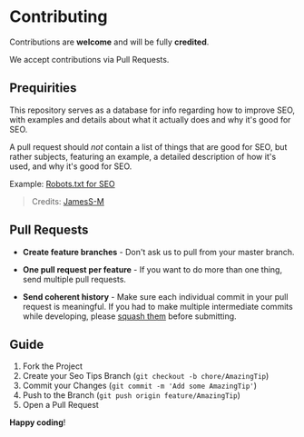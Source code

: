 # Contributing

Contributions are **welcome** and will be fully **credited**.

We accept contributions via Pull Requests.

## Prequirities

This repository serves as a database for info regarding how to improve SEO, with examples and details about what it actually does and why it's good for SEO.

A pull request should _not_ contain a list of things that are good for SEO, but rather subjects, featuring an example, a detailed description of how it's used, and why it's good for SEO.

Example: [Robots.txt for SEO](https://github.com/fossbarrow/ultimate-seo-checklist/tree/main/Robots.txt) 

> Credits: [JamesS-M](https://github.com/JamesS-M)


## Pull Requests

- **Create feature branches** - Don't ask us to pull from your master branch.

- **One pull request per feature** - If you want to do more than one thing, send multiple pull requests.

- **Send coherent history** - Make sure each individual commit in your pull request is meaningful. If you had to make multiple intermediate commits while developing, please [squash them](http://www.git-scm.com/book/en/v2/Git-Tools-Rewriting-History#Changing-Multiple-Commit-Messages) before submitting.

## Guide

1. Fork the Project
2. Create your Seo Tips Branch (`git checkout -b chore/AmazingTip`)
3. Commit your Changes (`git commit -m 'Add some AmazingTip'`)
4. Push to the Branch (`git push origin feature/AmazingTip`)
5. Open a Pull Request


**Happy coding**!



